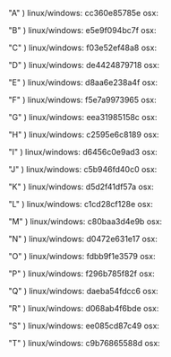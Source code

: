 "A" )
    linux/windows: cc360e85785e
    osx:

"B" )
    linux/windows: e5e9f094bc7f
    osx:

"C" )
    linux/windows: f03e52ef48a8
    osx:

"D" )
    linux/windows: de4424879718
    osx:

"E" )
    linux/windows: d8aa6e238a4f
    osx:

"F" )
    linux/windows: f5e7a9973965
    osx:

"G" )
    linux/windows: eea31985158c
    osx:

"H" )
    linux/windows: c2595e6c8189
    osx:

"I" )
    linux/windows: d6456c0e9ad3
    osx:

"J" )
    linux/windows: c5b946fd40c0
    osx:

"K" )
    linux/windows: d5d2f41df57a
    osx:

"L" )
    linux/windows: c1cd28cf128e
    osx:

"M" )
    linux/windows: c80baa3d4e9b
    osx:

"N" )
    linux/windows: d0472e631e17
    osx:

"O" )
    linux/windows: fdbb9f1e3579
    osx:

"P" )
    linux/windows: f296b785f82f
    osx:

"Q" )
    linux/windows: daeba54fdcc6
    osx:

"R" )
    linux/windows: d068ab4f6bde
    osx:

"S" )
    linux/windows: ee085cd87c49
    osx:

"T" )
    linux/windows: c9b76865588d
    osx:
